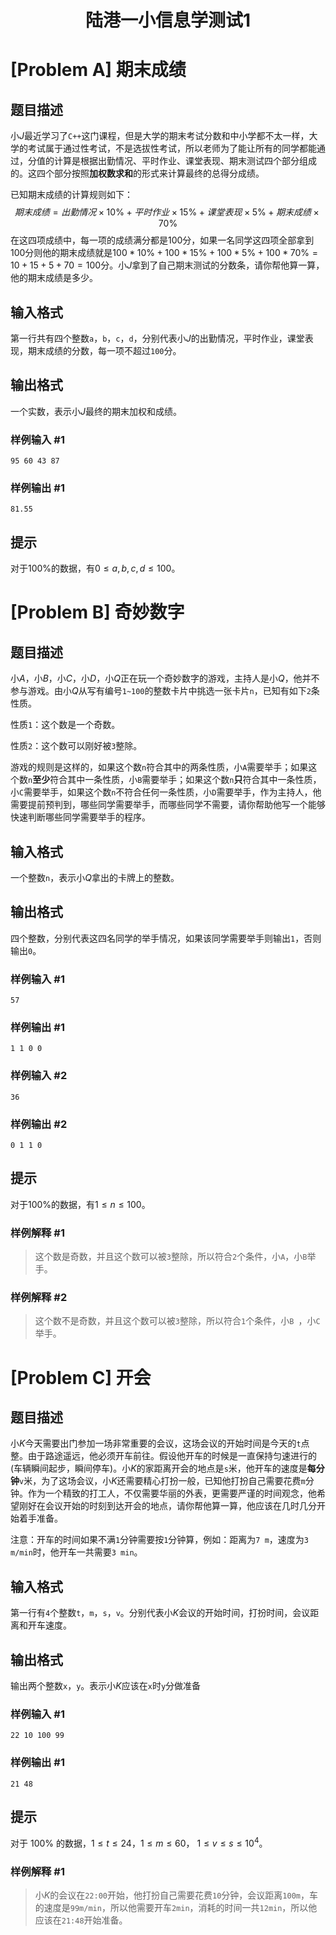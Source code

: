# <center> 陆港一小信息学测试1</center>





# [Problem A] 期末成绩

## 题目描述

小$J$最近学习了`C++`这门课程，但是大学的期末考试分数和中小学都不太一样，大学的考试属于通过性考试，不是选拔性考试，所以老师为了能让所有的同学都能通过，分值的计算是根据出勤情况、平时作业、课堂表现、期末测试四个部分组成的。这四个部分按照**加权数求和**的形式来计算最终的总得分成绩。

已知期末成绩的计算规则如下：
$$
期末成绩 = 出勤情况 × 10\% + 平时作业 × 15\% + 课堂表现 × 5\% + 期末成绩 × 70\%
$$
在这四项成绩中，每一项的成绩满分都是$100$分，如果一名同学这四项全部拿到$100$分则他的期末成绩就是$100 * 10\% + 100 * 15\% + 100 * 5\% + 100 * 70\% = 10 + 15 + 5 + 70 = 100$分。小$J$拿到了自己期末测试的分数条，请你帮他算一算，他的期末成绩是多少。

## 输入格式

第一行共有四个整数`a`，`b`，`c`，`d`，分别代表小$J$的出勤情况，平时作业，课堂表现，期末成绩的分数，每一项不超过`100`分。

## 输出格式

一个实数，表示小$J$最终的期末加权和成绩。

### 样例输入 #1

```
95 60 43 87
```

### 样例输出 #1

```
81.55
```

## 提示

对于$100\%$的数据，有$0 \leq a, b, c, d \leq 100$。







# [Problem B] 奇妙数字

## 题目描述

小$A$，小$B$，小$C$，小$D$，小$Q$正在玩一个奇妙数字的游戏，主持人是小$Q$，他并不参与游戏。由小$Q$从写有编号`1~100`的整数卡片中挑选一张卡片`n`，已知有如下`2`条性质。

性质`1`：这个数是一个奇数。

性质`2`：这个数可以刚好被`3`整除。

游戏的规则是这样的，如果这个数`n`符合其中的两条性质，小`A`需要举手；如果这个数`n`**至少**符合其中一条性质，小`B`需要举手；如果这个数`n`**只**符合其中一条性质，小`C`需要举手，如果这个数`n`不符合任何一条性质，小`D`需要举手，作为主持人，他需要提前预判到，哪些同学需要举手，而哪些同学不需要，请你帮助他写一个能够快速判断哪些同学需要举手的程序。

## 输入格式

一个整数`n`，表示小$Q$拿出的卡牌上的整数。

## 输出格式

四个整数，分别代表这四名同学的举手情况，如果该同学需要举手则输出`1`，否则输出`0`。

### 样例输入 #1

```
57
```

### 样例输出 #1

```
1 1 0 0
```

### 样例输入 #2

```
36
```

### 样例输出 #2

```
0 1 1 0
```

## 提示

对于$100\%$的数据，有$1 \leq n \leq 100$。

### 样例解释 #1

> 这个数是奇数，并且这个数可以被`3`整除，所以符合`2`个条件，小`A`，小`B`举手。

### 样例解释 #2

> 这个数不是奇数，并且这个数可以被`3`整除，所以符合`1`个条件，小`B `，小`C`举手。





# [Problem C] 开会

## 题目描述

小$K$今天需要出门参加一场非常重要的会议，这场会议的开始时间是今天的`t`点整。由于路途遥远，他必须开车前往。假设他开车的时候是一直保持匀速进行的(车辆瞬间起步，瞬间停车)。小$K$的家距离开会的地点是`s`米，他开车的速度是**每分钟**`v`米，为了这场会议，小$K$还需要精心打扮一般，已知他打扮自己需要花费`m`分钟。作为一个精致的打工人，不仅需要华丽的外表，更需要严谨的时间观念，他希望刚好在会议开始的时刻到达开会的地点，请你帮他算一算，他应该在几时几分开始着手准备。

注意：开车的时间如果不满`1`分钟需要按`1`分钟算，例如：距离为`7 m`，速度为`3 m/min`时，他开车一共需要`3 min`。

## 输入格式

第一行有`4`个整数`t`，`m`，`s`，`v`。分别代表小$K$会议的开始时间，打扮时间，会议距离和开车速度。

## 输出格式

输出两个整数`x`，`y`。表示小$K$应该在`x`时`y`分做准备

### 样例输入 #1

```
22 10 100 99
```

### 样例输出 #1

```
21 48
```

## 提示

对于 $100\%$ 的数据，$1 \le t \le 24$，$1 \leq m \leq 60$， $1 \leq v \leq s \leq 10^4$。

### 样例解释 #1

>  小$K$的会议在`22:00`开始，他打扮自己需要花费`10`分钟，会议距离`100m`，车的速度是`99m/min`，所以他需要开车`2min`，消耗的时间一共`12min`，所以他应该在`21:48`开始准备。